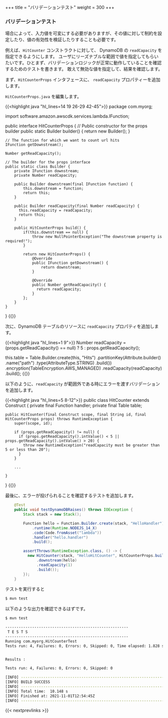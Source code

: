 +++
title = "バリデーションテスト"
weight = 300
+++

### バリデーションテスト

場合によって、入力値を可変にする必要がありますが、その値に対して制約を設定したり、値の有効性を検証したりすることも必要です。

例えば、`HitCounter` コンストラクトに対して、 DynamoDB の `readCapacity` を指定できるようにします。
ユーザにリーズナブルな範囲で値を指定してもらいたいです。ひとまず、バリデーションロジックが正常に動作していることを確認するためのテストを書きます。
敢えて無効な値を指定して、結果を確認します。

まず、`HitCounterProps` インタフェースに、 `readCapacity` プロパティーを追加します。

`HitCounterProps.java` を編集します。

{{<highlight java "hl_lines=14 19 26-29 42-45">}}
package com.myorg;

import software.amazon.awscdk.services.lambda.IFunction;

public interface HitCounterProps {
    // Public constructor for the props builder
    public static Builder builder() {
        return new Builder();
    }

    // The function for which we want to count url hits
    IFunction getDownstream();

    Number getReadCapacity();

    // The builder for the props interface
    public static class Builder {
        private IFunction downstream;
        private Number readCapacity;

        public Builder downstream(final IFunction function) {
            this.downstream = function;
            return this;
        }

        public Builder readCapacity(final Number readCapacity) {
          this.readCapacity = readCapacity;
          return this;
        }

        public HitCounterProps build() {
            if(this.downstream == null) {
                throw new NullPointerException("The downstream property is required!");
            }

            return new HitCounterProps() {
                @Override
                public IFunction getDownstream() {
                    return downstream;
                }

                @Override
                public Number getReadCapacity() {
                  return readCapacity;
                }
            };
        }
    }
}
{{</highlight>}}

次に、DynamoDB テーブルのリソースに `readCapacity` プロパティを追加します。

{{<highlight java "hl_lines=1 9">}}
Number readCapacity = (props.getReadCapacity() == null) ? 5 : props.getReadCapacity();

this.table = Table.Builder.create(this, "Hits")
    .partitionKey(Attribute.builder()
        .name("path")
        .type(AttributeType.STRING)
        .build())
    .encryption(TableEncryption.AWS_MANAGED)
    .readCapacity(readCapacity)
    .build();
{{</highlight>}}

以下のように、`readCapacity` が範囲外である時にエラーを渡すバリデーションを追加します。

{{<highlight java "hl_lines=5 8-12">}}
public class HitCounter extends Construct {
    private final Function handler;
    private final Table table;

    public HitCounter(final Construct scope, final String id, final HitCounterProps props) throws RuntimeException {
        super(scope, id);

        if (props.getReadCapacity() != null) {
          if (props.getReadCapacity().intValue() < 5 || props.getReadCapacity().intValue() > 20) {
            throw new RuntimeException("readCapacity must be greater than 5 or less than 20");
          }
        }

        ...

    }
}
{{</highlight>}}

最後に、エラーが投げられることを確認するテストを追加します。

```java
    @Test
    public void testDynamoDBRaises() throws IOException {
        Stack stack = new Stack();

        Function hello = Function.Builder.create(stack, "HelloHandler")
            .runtime(Runtime.NODEJS_14_X)
            .code(Code.fromAsset("lambda"))
            .handler("hello.handler")
            .build();

        assertThrows(RuntimeException.class, () -> {
          new HitCounter(stack, "HelloHitCounter", HitCounterProps.builder()
              .downstream(hello)
              .readCapacity(1)
              .build());
        });
    }
```

テストを実行すると

```bash
$ mvn test
```

以下のような出力を確認できるはずです。

```bash
$ mvn test

-------------------------------------------------------
 T E S T S
-------------------------------------------------------
Running com.myorg.HitCounterTest
Tests run: 4, Failures: 0, Errors: 0, Skipped: 0, Time elapsed: 1.828 sec


Results :

Tests run: 4, Failures: 0, Errors: 0, Skipped: 0

[INFO] ------------------------------------------------------------------------
[INFO] BUILD SUCCESS
[INFO] ------------------------------------------------------------------------
[INFO] Total time:  10.148 s
[INFO] Finished at: 2021-11-01T12:54:45Z
[INFO] ------------------------------------------------------------------------
```

{{< nextprevlinks >}}